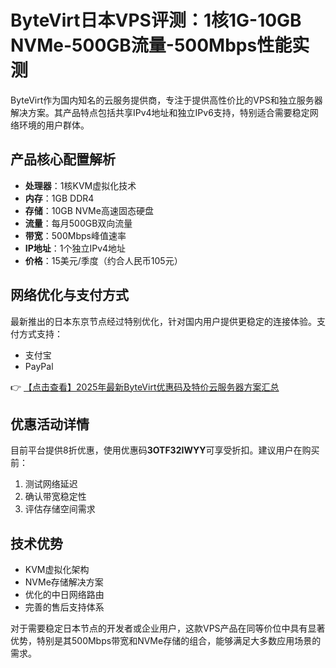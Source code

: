 # ByteVirt日本VPS评测：1核1G-10GB NVMe-500GB流量-500Mbps性能实测

ByteVirt作为国内知名的云服务提供商，专注于提供高性价比的VPS和独立服务器解决方案。其产品特点包括共享IPv4地址和独立IPv6支持，特别适合需要稳定网络环境的用户群体。

## 产品核心配置解析
- **处理器**：1核KVM虚拟化技术
- **内存**：1GB DDR4
- **存储**：10GB NVMe高速固态硬盘
- **流量**：每月500GB双向流量
- **带宽**：500Mbps峰值速率
- **IP地址**：1个独立IPv4地址
- **价格**：15美元/季度（约合人民币105元）

## 网络优化与支付方式
最新推出的日本东京节点经过特别优化，针对国内用户提供更稳定的连接体验。支付方式支持：
- 支付宝
- PayPal

👉 [【点击查看】2025年最新ByteVirt优惠码及特价云服务器方案汇总](https://bit.ly/bytevirt)

## 优惠活动详情
目前平台提供8折优惠，使用优惠码**3OTF32IWYY**可享受折扣。建议用户在购买前：
1. 测试网络延迟
2. 确认带宽稳定性
3. 评估存储空间需求

## 技术优势
- KVM虚拟化架构
- NVMe存储解决方案
- 优化的中日网络路由
- 完善的售后支持体系

对于需要稳定日本节点的开发者或企业用户，这款VPS产品在同等价位中具有显著优势，特别是其500Mbps带宽和NVMe存储的组合，能够满足大多数应用场景的需求。